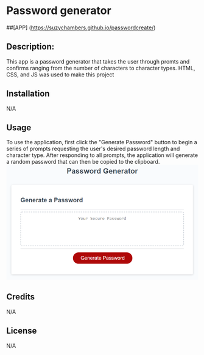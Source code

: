 # Password generator

##[APP]
(https://suzychambers.github.io/passwordcreate/)

## Description:
This app is a password generator that takes the user through promts and confirms ranging from the number of characters to character types.
HTML, CSS, and JS was used to make this project 

## Installation
N/A

## Usage
To use the application, first click the "Generate Password" button to begin a series of prompts requesting the user's desired password length and character type. After responding to all prompts, the application will generate a random password that can then be copied to the clipboard.
![Screenshot of application starting page](/assets/03-javascript-homework-demo.png)

## Credits
N/A

## License
N/A